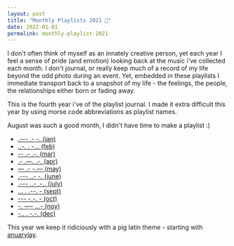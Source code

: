 ```yaml
---
layout: post
title: "Monthly Playlists 2021 🚀"
date: 2022-01-01
permalink: monthly-playlist-2021
---
```

<!-- ![1.png]({{site.url}}/assets/resources-monthly-playlist-2021/1.png) -->

 I don't often think of myself as an innately creative person, yet each year I feel a sense of pride (and emotion) looking back at the music i've collected each month.  I don't journal, or really keep much of a record of my life beyond the odd photo during an event. Yet, embedded in these playlists I immediate transport back to a snapshot of my life - the feelings, the people, the relationships either born or fading away. 

This is the fourth year i've of the playlist journal.  I made it extra difficult this year by using morse code abbreviations as playlist names.

August was such a good month, I didn't have time to make a playlist :)

* [.--- .- -. (jan)](https://open.spotify.com/playlist/28VcuE4ezfRFmJMMRcjTNc?si=9f68dbcbd86a438b)
* [..-.  .  -... (feb)](https://open.spotify.com/playlist/3ADECtb4ivRg14XmVwbM3c?si=8c4e66e92ecd4089)
* [--   .-   .-. (mar)](https://open.spotify.com/playlist/0ggIDtrbqzGdHwsClJuhs7?si=5224b35a57df4492)
* [.- .—. .-. (apr)](https://open.spotify.com/playlist/5iRqnUrqta1x7tta7E7mrD?si=1e60c87ce546437c)
* [— .- -.— (may)](https://open.spotify.com/playlist/6lnuArz9ZJaKPyTjllVV6g?si=4b8551a4f2784bf5)
* [.--- ..- -. (june)](https://open.spotify.com/playlist/0DolVp11zriD26Zi4LyDsh?si=3114dd0ee1634b5e)
* [.--- ..- .-.. (july)](https://open.spotify.com/playlist/0GV0RyNYTlSqSOCE0yR8zl?si=5fcb60b3e59b4fe0)
* [... . .--. - (sept)](https://open.spotify.com/playlist/6G420C8wshCUMurzVe4TsC?si=0a90ae8a148d4e6c)
* [--- -.-. - (oct)](https://open.spotify.com/playlist/35JFn6Z2VxmJdlkbILYNxN?si=134800f01ca8405e)
* [-. —- …- (nov)](https://open.spotify.com/playlist/2eEontDrcieWVtI3WKg8tk?si=c5f2d932559f480c)
* [-.. . -.-. (dec)](https://open.spotify.com/playlist/6W7eUfPaClqFHnib1vouGc?si=ba92ca1f94b041d8)


This year we keep it ridiciously with a pig latin theme - starting with [anuaryjay](https://open.spotify.com/playlist/1DITOyop8HZhAFVZ9oGKKZ?si=a193726ec76f48a9).
